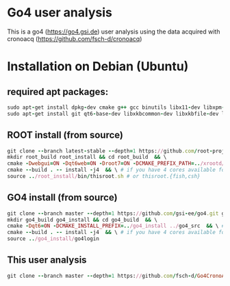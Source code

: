 # Go4 user analysis
This is a go4 (https://go4.gsi.de) user analysis using the data acquired with cronoacq (https://github.com/fsch-d/cronoacq) 


# Installation on Debian (Ubuntu)

## required apt packages:
```rb
sudo apt-get install dpkg-dev cmake g++ gcc binutils libx11-dev libxpm-dev libxft-dev libxext-dev libssl-dev && \
sudo apt-get install git qt6-base-dev libxkbcommon-dev libxkbfile-dev libfftw3-dev libfftw3-doc python3-pip freeglut3-dev
```
## ROOT install (from source)
```rb
git clone --branch latest-stable --depth=1 https://github.com/root-project/root.git root_src  && \
mkdir root_build root_install && cd root_build  && \
cmake -Dwebgui=ON -Dqt6web=ON -Droot7=ON -DCMAKE_PREFIX_PATH=../xrootd/install -Dbuiltin_xrootd=OFF -Dxrootd=ON -DCMAKE_VERBOSE_MAKEFILE=ON -DCMAKE_CXX_STANDARD=17 -DCMAKE_INSTALL_PREFIX=../root_install ../root_src  && \# && check cmake configuration output for warnings or errors
cmake --build . -- install -j4  && \ # if you have 4 cores available for compilation
source ../root_install/bin/thisroot.sh # or thisroot.{fish,csh}
```
## GO4 install (from source)
```rb
git clone --branch master --depth=1 https://github.com/gsi-ee/go4.git go4_src  && \
mkdir go4_build go4_install && cd go4_build  && \
cmake -Dqt6=ON -DCMAKE_INSTALL_PREFIX=../go4_install ../go4_src  && \ # && check cmake configuration output for warnings or errors
cmake --build . -- install -j4  && \ # if you have 4 cores available for compilation
source ../go4_install/go4login
```
## This user analysis
```rb
git clone --branch master --depth=1 https://github.com/fsch-d/Go4CronoACQAnalysis.git Go4CronoACSAnalysis
```
